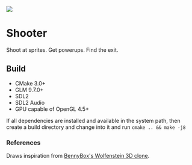 ![](resources/demo.gif)

# Shooter
Shoot at sprites. Get powerups. Find the exit. <br />

## Build
 - CMake 3.0+
 - GLM 9.7.0+
 - SDL2
 - SDL2 Audio
 - GPU capable of OpenGL 4.5+

If all dependencies are installed and available in the system path, then create a build directory and change into it and run `cmake .. && make -j8` <br />

### References
Draws inspiration from [BennyBox's Wolfenstein 3D clone](https://github.com/BennyQBD/Wolfenstein3DClone). <br />

